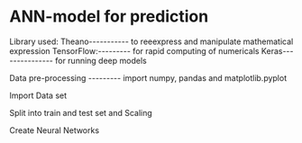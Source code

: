 # ANN-model for prediction
Library used: Theano----------- to reeexpress and manipulate mathematical expression
              TensorFlow:--------- for rapid computing of numericals 
              Keras---------------  for running deep models
              
         
Data pre-processing --------- import numpy, pandas and matplotlib.pyplot

Import Data set

Split into train and test set and Scaling

Create Neural Networks
